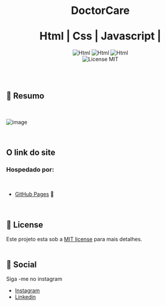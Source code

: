


<br />
<br />
<h1 align="center">
 DoctorCare
  <br />
  <br />
  Html |  Css  |  Javascript | 
</h1>
  
<p align="center">
 <img alt="Html" src="https://img.shields.io/badge/hypertext%20-Html-important" /> 
   <img alt="Html" src="https://img.shields.io/badge/Cascading%20Style sheets-Css-blue" />
  <img alt="Html" src="https://img.shields.io/badge/Main%20lenguage-Javascript-yellow" /> <br/>
  <img alt="License MIT" src="https://img.shields.io/badge/License-MIT-%2398C611" />
 
</p> 
<br />
<br />

## 📓 Resumo
<br />

![image](https://user-images.githubusercontent.com/96529532/173442092-44ef8b7d-9ec1-4044-acb4-ddcc0146cce3.png)
 

<br />

## O link do site 
### **Hospedado por:**
<br />

  - [GitHub Pages](https://anselmo-dias.github.io/DoctorCare/) 💈
 


<br />

## :memo: License

Este projeto esta sob a [MIT license](LICENSE) para mais detalhes.
<br />
<br />

## :iphone: Social

Siga -me no instagram
<br />

- [Instagram](https://www.instagram.com/_anselmo_69/)
- [Linkedin](https://www.linkedin.com/in/anselmo-dias-dev/)

<br />
